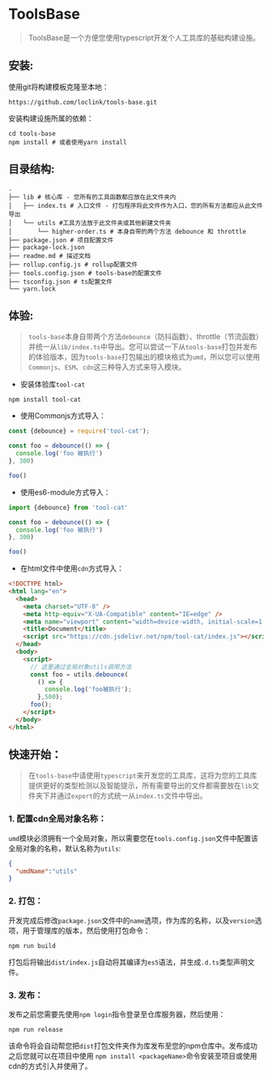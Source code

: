 # ToolsBase

> ToolsBase是一个方便您使用typescript开发个人工具库的基础构建设施。



## 安装:

使用git将构建模板克隆至本地：

``` shell
https://github.com/loclink/tools-base.git
```

安装构建设施所属的依赖：

``` shell
cd tools-base
npm install # 或者使用yarn install
```



## 目录结构:

``` shell
.
├── lib # 核心库 - 您所有的工具函数都应放在此文件夹内
│   ├── index.ts # 入口文件 - 打包程序将此文件作为入口，您的所有方法都应从此文件导出
│   └── utils #工具方法放于此文件夹或其他新建文件夹
│       └── higher-order.ts # 本身自带的两个方法 debounce 和 throttle
├── package.json # 项目配置文件
├── package-lock.json 
├── readme.md # 描述文档
├── rollup.config.js # rollup配置文件
├── tools.config.json # tools-base的配置文件
├── tsconfig.json # ts配置文件
└── yarn.lock
```



## 体验:

> `tools-base`本身自带两个方法`debounce`（防抖函数）、throttle（节流函数）并统一从`lib/index.ts`中导出。您可以尝试一下从`tools-base`打包并发布的体验版本，因为`tools-base`打包输出的模块格式为`umd`，所以您可以使用`Commonjs`、`ESM`、`cdn`这三种导入方式来导入模块。

- 安装体验库`tool-cat`

``` shell
npm install tool-cat
```

- 使用Commonjs方式导入：

``` js
const {debounce} = require('tool-cat');

const foo = debounce(() => {
  console.log('foo 被执行')
}, 300)

foo()
```

- 使用es6-module方式导入：

``` js
import {debounce} from 'tool-cat'

const foo = debounce(() => {
  console.log('foo 被执行')
}, 300)

foo()
```

- 在html文件中使用`cdn`方式导入：

``` html
<!DOCTYPE html>
<html lang="en">
  <head>
    <meta charset="UTF-8" />
    <meta http-equiv="X-UA-Compatible" content="IE=edge" />
    <meta name="viewport" content="width=device-width, initial-scale=1.0" />
    <title>Document</title>
    <script src="https://cdn.jsdelivr.net/npm/tool-cat/index.js"></script>
  </head>
  <body>
    <script>
      // 这里通过全局对象utils调用方法
      const foo = utils.debounce(
        () => {
          console.log('foo被执行');
        },500);
      foo();
    </script>
  </body>
</html>

```



## 快速开始：

> 在`tools-base`中请使用`typescript`来开发您的工具库，这将为您的工具库提供更好的类型检测以及智能提示，所有需要导出的文件都需要放在`lib`文件夹下并通过`export`的方式统一从`index.ts`文件中导出。

### 1. 配置cdn全局对象名称：

`umd`模块必须拥有一个全局对象，所以需要您在`tools.config.json`文件中配置该全局对象的名称，默认名称为`utils`:

``` json
{
  "umdName":"utils"
}
```

### 2. 打包：

开发完成后修改`package.json`文件中的`name`选项，作为库的名称，以及`version`选项，用于管理库的版本，然后使用打包命令：

```  shell
npm run build
```

打包后将输出`dist/index.js`自动将其编译为`es5`语法，并生成`.d.ts`类型声明文件。

### 3. 发布：

发布之前您需要先使用`npm login`指令登录至仓库服务器，然后使用：

``` shell
npm run release
```

该命令将会自动帮您把`dist`打包文件夹作为库发布至您的npm仓库中。发布成功之后您就可以在项目中使用 `npm install <packageName>`命令安装至项目或使用cdn的方式引入并使用了。

